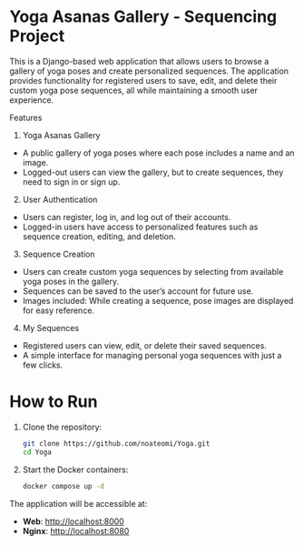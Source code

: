 # Yoga Asanas Gallery - Sequencing Project
This is a Django-based web application that allows users to browse a gallery of yoga poses and create personalized sequences.
The application provides functionality for registered users to save, edit, and delete their custom yoga pose sequences, 
all while maintaining a smooth user experience.

Features
1. Yoga Asanas Gallery
  * A public gallery of yoga poses where each pose includes a name and an image.
  * Logged-out users can view the gallery, but to create sequences, they need to sign in or sign up.
2. User Authentication
  * Users can register, log in, and log out of their accounts.
  * Logged-in users have access to personalized features such as sequence creation, editing, and deletion.

3. Sequence Creation
  * Users can create custom yoga sequences by selecting from available yoga poses in the gallery.
  * Sequences can be saved to the user’s account for future use.
  * Images included: While creating a sequence, pose images are displayed for easy reference.

4. My Sequences
  * Registered users can view, edit, or delete their saved sequences.
  * A simple interface for managing personal yoga sequences with just a few clicks.

# How to Run

1. Clone the repository:

    ```bash
    git clone https://github.com/noateomi/Yoga.git
    cd Yoga
    ```

2. Start the Docker containers:

    ```bash
    docker compose up -d
    ```

The application will be accessible at:
- **Web**: [http://localhost:8000](http://localhost:8000)
- **Nginx**: [http://localhost:8080](http://localhost:8080)


